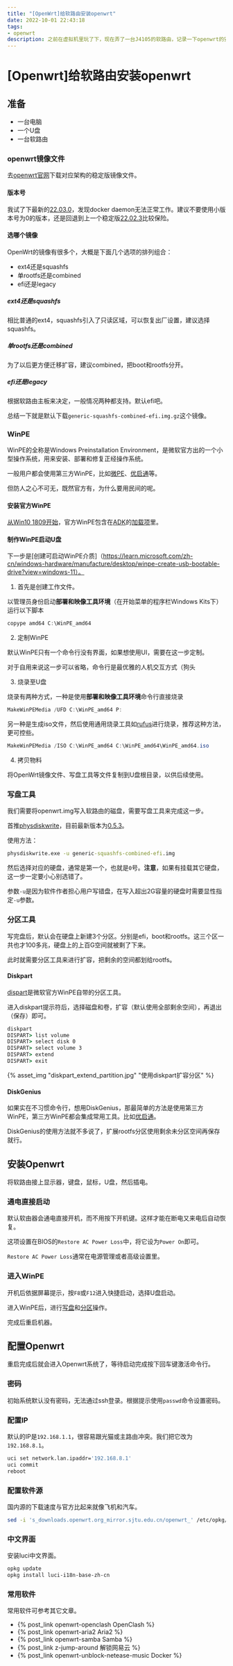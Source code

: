 ```yaml
---
title: "[OpenWrt]给软路由安装openwrt"
date: 2022-10-01 22:43:18
tags:
- openwrt
description: 之前在虚拟机里玩了下，现在弄了一台J4105的软路由，记录一下openwrt的安装。
---
```

# [Openwrt]给软路由安装openwrt

## 准备

- 一台电脑
- 一个U盘
- 一台软路由

### openwrt镜像文件

去[openwrt官网](https://downloads.openwrt.org/)下载对应架构的稳定版镜像文件。

#### 版本号

我试了下最新的[22.03.0](https://downloads.openwrt.org/releases/22.03.0/targets/x86/64/)，发现docker daemon无法正常工作。建议不要使用小版本号为0的版本，还是回退到上一个稳定版[22.02.3](https://downloads.openwrt.org/releases/21.02.3/targets/x86/64/)比较保险。

#### 选哪个镜像

OpenWrt的镜像有很多个，大概是下面几个选项的排列组合：
- ext4还是squashfs
- 单rootfs还是combined
- efi还是legacy

##### ext4还是squashfs

相比普通的ext4，squashfs引入了只读区域，可以恢复出厂设置，建议选择squashfs。

##### 单rootfs还是combined

为了以后更方便迁移扩容，建议combined，把boot和rootfs分开。

##### efi还是legacy

根据软路由主板来决定，一般情况两种都支持。默认efi吧。

总结一下就是默认下载`generic-squashfs-combined-efi.img.gz`这个镜像。

### WinPE

WinPE的全称是Windows Preinstallation Environment，是微软官方出的一个小型操作系统，用来安装、部署和修复正经操作系统。

一般用户都会使用第三方WinPE，比如[微PE](https://www.wepe.com.cn/)、[优启通](https://www.upe.net/)等。

但防人之心不可无，既然官方有，为什么要用民间的呢。

#### 安装官方WinPE

[从Win10 1809开始](https://learn.microsoft.com/zh-cn/windows-hardware/manufacture/desktop/winpe-intro?view=windows-11#download-winpe)，官方WinPE包含在[ADK](https://learn.microsoft.com/zh-cn/windows-hardware/get-started/adk-install)的[加载项](https://learn.microsoft.com/zh-cn/windows-hardware/get-started/adk-install#download-the-adk-for-windows-11-version-22h2)里。

#### 制作WinPE启动U盘

下一步是[创建可启动WinPE介质]（https://learn.microsoft.com/zh-cn/windows-hardware/manufacture/desktop/winpe-create-usb-bootable-drive?view=windows-11）。

1. 首先是创建工作文件。

以管理员身份启动**部署和映像工具环境**（在开始菜单的程序栏Windows Kits下）运行以下脚本
```powershell
copype amd64 C:\WinPE_amd64
```

2. 定制WinPE

默认WinPE只有一个命令行没有界面，如果想使用UI，需要在这一步定制。

对于自用来说这一步可以省略，命令行是最优雅的人机交互方式（狗头

3. 烧录至U盘

烧录有两种方式，一种是使用**部署和映像工具环境**命令行直接烧录
```powershell
MakeWinPEMedia /UFD C:\WinPE_amd64 P:
```

另一种是生成iso文件，然后使用通用烧录工具如[rufus](https://rufus.ie/zh/)进行烧录，推荐这种方法，更可控些。
```powershell
MakeWinPEMedia /ISO C:\WinPE_amd64 C:\WinPE_amd64\WinPE_amd64.iso
```

4. 拷贝物料

将OpenWrt镜像文件、写盘工具等文件复制到U盘根目录，以供后续使用。

### 写盘工具

我们需要将openwrt.img写入软路由的磁盘，需要写盘工具来完成这一步。

首推[physdiskwrite](https://m0n0.ch/wall/physdiskwrite.php)，目前最新版本为[0.5.3](https://m0n0.ch/wall/downloads/physdiskwrite-0.5.3.zip)。

使用方法：
```bat
physdiskwrite.exe -u generic-squashfs-combined-efi.img
```

然后选择对应的硬盘，通常是第一个，也就是`0`号。**注意**，如果有挂载其它硬盘，这一步一定要小心别选错了。

参数`-u`是因为软件作者担心用户写错盘，在写入超出2G容量的硬盘时需要显性指定`-u`参数。

### 分区工具

写完盘后，默认会在硬盘上新建3个分区。分别是efi，boot和rootfs。这三个区一共也才100多兆，硬盘上的上百G空间就被剩了下来。

此时就需要分区工具来进行扩容，把剩余的空间都划给rootfs。

#### Diskpart

[dispart](https://learn.microsoft.com/zh-cn/windows-server/administration/windows-commands/diskpart)是微软官方WinPE自带的分区工具。

进入diskpart提示符后，选择磁盘和卷，扩容（默认使用全部剩余空间），再退出（保存）即可。

```bat
diskpart
DISPART> list volume
DISPART> select disk 0 
DISPART> select volume 3
DISPART> extend
DISPART> exit
```

{% asset_img "diskpart_extend_partition.jpg" "使用diskpart扩容分区" %}

#### DiskGenius

如果实在不习惯命令行，想用DiskGenius，那最简单的方法是使用第三方WinPE，第三方WinPE都会集成常用工具。比如[优启通](https://www.upe.net/)。

DiskGenius的使用方法就不多说了，扩展rootfs分区使用剩余未分区空间再保存就行。

## 安装Openwrt

将软路由接上显示器，键盘，鼠标，U盘，然后插电。

### 通电直接启动

默认软由器会通电直接开机，而不用按下开机键。这样才能在断电又来电后自动恢复。

这项设置在BIOS的`Restore AC Power Loss`中，将它设为`Power On`即可。

`Restore AC Power Loss`通常在电源管理或者高级设置里。

### 进入WinPE

开机后依据屏幕提示，按`F8`或`F12`进入快捷启动，选择U盘启动。

进入WinPE后，进行[写盘](#写盘工具)和[分区](#分区工具)操作。

完成后重启机器。

## 配置Openwrt

重启完成后就会进入Openwrt系统了，等待启动完成按下回车键激活命令行。

### 密码

初始系统默认没有密码，无法通过ssh登录。根据提示使用`passwd`命令设置密码。

### 配置IP

默认的IP是`192.168.1.1`，很容易跟光猫或主路由冲突。我们把它改为`192.168.8.1`。

```bash
uci set network.lan.ipaddr='192.168.8.1'
uci commit
reboot
```

### 配置软件源

国内源的下载速度与官方比起来就像飞机和汽车。

```bash
sed -i 's_downloads.openwrt.org_mirror.sjtu.edu.cn/openwrt_' /etc/opkg/distfeeds.conf
```

### 中文界面

安装luci中文界面。

```bash
opkg update
opkg install luci-i18n-base-zh-cn
```

### 常用软件

常用软件可参考其它文章。

- {% post_link openwrt-openclash OpenClash %}
- {% post_link openwrt-aria2 Aria2 %}
- {% post_link openwrt-samba Samba %}
- {% post_link z-jump-around 解锁网易云 %}
- {% post_link openwrt-unblock-netease-music Docker %}
